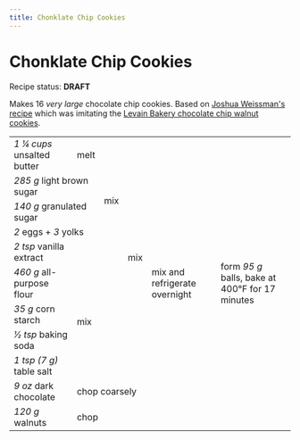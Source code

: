```yaml
---
title: Chonklate Chip Cookies
---
```


# Chonklate Chip Cookies

<aside class=important>

Recipe status: **DRAFT**

</aside>

Makes 16 *very large* chocolate chip cookies. Based on [Joshua Weissman's
recipe] which was imitating the [Levain Bakery chocolate chip walnut cookies].

[Joshua Weissman's recipe]: https://www.youtube.com/watch?v=NYH1Z7TUSEI
[Levain Bakery chocolate chip walnut cookies]: https://www.youtube.com/watch?v=61Zba8jh5Wg

<table class=recipe>
  <tr>
    <td><i><span class=mixed-number>1 1⁄4</span> cups</i> unsalted butter</td>
    <td>melt</td>
    <td rowspan=5>mix</td>
    <td rowspan=9>mix</td>
    <td rowspan=11>mix and refrigerate overnight</td>
    <td rowspan=11>form <i>95 g</i> balls, bake at 400°F for 17 minutes</td>
  </tr>
  <tr>
    <td colspan=2><i>285 g</i> light brown sugar</td>
  </tr>
  <tr>
    <td colspan=2><i>140 g</i> granulated sugar</td>
  </tr>
  <tr>
    <td colspan=2><i>2</i> eggs + <i>3</i> yolks</td>
  </tr>
  <tr>
    <td colspan=2><i>2 tsp</i> vanilla extract</td>
  </tr>
  <tr>
    <td><i>460 g</i> all-purpose flour</td>
    <td colspan=2 rowspan=4>mix</td>
  </tr>
  <tr>
    <td><i>35 g</i> corn starch</td>
  </tr>
  <tr>
    <td><i>1⁄2 tsp</i> baking soda</td>
  </tr>
  <tr>
    <td><i>1 tsp (7 g)</i> table salt</td>
  </tr>
  <tr>
    <td><i>9 oz</i> dark chocolate</td>
    <td colspan=3>chop coarsely</td>
  </tr>
  <tr>
    <td><i>120 g</i> walnuts</td>
    <td colspan=3>chop</td>
  </tr>
</table>
